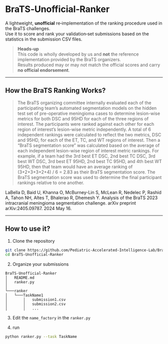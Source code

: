 # BraTS‑Unofficial‑Ranker

A lightweight, **unofficial** re‑implementation of the ranking procedure used in the BraTS challenges.  
Use it to score and rank your validation‑set submissions based on the statistics in the submission CSV files.

> **Heads‑up**  
> This code is wholly developed by us and **not** the reference implementation provided by the BraTS organizers.  
> Results produced may or may not match the official scores and carry **no official endorsement**.

---
## How the BraTS Ranking Works?


> The BraTS organizing committee internally evaluated each of the participating team’s automated segmentation models on the hidden test set of pre-operative meningioma cases to determine lesion-wise metrics for both DSC and 95HD for each of the three regions of interest. The participants were ranked against each other for each region of interest’s lesion-wise metric independently. A total of 6 independent rankings were calculated to reflect the two metrics, DSC and 95HD, for each of the ET, TC, and WT regions of interest. Then a “BraTS segmentation score” was calculated based on the average of each independent lesion-wise region of interest metric rankings. For example, if a team had the 3rd best ET DSC, 2nd best TC DSC, 3rd best WT DSC, 3rd best ET 95HD, 2nd best TC 95HD, and 4th best WT 95HD, then that team would have an average ranking of (3+2+3+3+2+4) / 6 = 2.83 as their BraTS segmentation score. The BraTS segmentation score was used to determine the final participant rankings relative to one another. 


LaBella D, Baid U, Khanna O, McBurney-Lin S, McLean R, Nedelec P, Rashid A, Tahon NH, Altes T, Bhalerao R, Dhemesh Y. Analysis of the BraTS 2023 intracranial meningioma segmentation challenge. arXiv preprint arXiv:2405.09787. 2024 May 16.

---
## How to use it?

1. Clone the repository
```bash
git clone https://github.com/Pediatric-Accelerated-Intelligence-Lab/BraTS‑Unofficial‑Ranker.git
cd BraTS‑Unofficial‑Ranker
```

2. Organize your submissions
```
BraTS‑Unofficial‑Ranker
│   README.md
│   ranker.py   
│
└───ranker
│   └───TaskName1
│       │   submission1.csv
│       │   submission2.csv
│       │   ...
```

3. Edit the `name_factory` in the `ranker.py`

4. run 
```bash
python ranker.py --task TaskName
```
